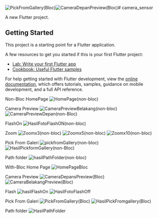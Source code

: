 ![PickFromGallery(Bloc)](https://github.com/user-attachments/assets/ea873b34-1b79-4f2a-9677-9666de464ff8)![CameraDepanPreview(Bloc)](https://github.com/user-attachments/assets/7360fe42-fa7a-4cf0-ba1e-625c705a8155)# camera_sensor

A new Flutter project.

## Getting Started

This project is a starting point for a Flutter application.

A few resources to get you started if this is your first Flutter project:

- [Lab: Write your first Flutter app](https://docs.flutter.dev/get-started/codelab)
- [Cookbook: Useful Flutter samples](https://docs.flutter.dev/cookbook)

For help getting started with Flutter development, view the
[online documentation](https://docs.flutter.dev/), which offers tutorials,
samples, guidance on mobile development, and a full API reference.


Non-Bloc
HomePage
![HomePage(non-bloc)](https://github.com/user-attachments/assets/754076db-9a79-446e-9b02-1830f8548706)

Camera Preview
![CameraPreviewBelakang(non-bloc)](https://github.com/user-attachments/assets/2997bbdf-c217-48e0-b9e8-a2767bbc5a14)
![CameraPreviewDepan(non-Bloc)](https://github.com/user-attachments/assets/a33a7665-f49c-469a-af6e-5136de48cc04)

FlashOn
![HasilFotoFlashON(non-bloc)](https://github.com/user-attachments/assets/47413604-ceb1-4ab7-be8d-79634ef055ec)

Zoom
![Zoomx3(non-bloc)](https://github.com/user-attachments/assets/eee405e8-1d89-49a0-af35-cc6dca9df45b)
![Zoomx5(non-bloc)](https://github.com/user-attachments/assets/9588cac6-799b-42ae-b678-468c3d26a881)
![Zoomx10(non-bloc)](https://github.com/user-attachments/assets/b8232b35-baec-4c15-a235-963a3b16ed30)

Pick From Galeri
![pickfromGallery(non-bloc)](https://github.com/user-attachments/assets/e073c46f-6fe7-400e-86ee-f5b1102cf152)
![HasilPickformGallery(non-Bloc)](https://github.com/user-attachments/assets/38f0b12b-94c9-4f02-ac4a-e4b4d81d6811)

Path folder
![hasilPathFolder(non-bloc)](https://github.com/user-attachments/assets/b018ba34-3c84-41b9-b343-9292ace85de0)


With-Bloc
Home Page
![HomePageBloc](https://github.com/user-attachments/assets/5ca9b409-c97e-437b-951e-cc8deccf11eb)

Camera Preview
![CameraDepansPreview(Bloc)](https://github.com/user-attachments/assets/863837b6-af0b-4a6a-aabb-b5baef083d75)
![CameraBelakangPreview(Bloc)](https://github.com/user-attachments/assets/5d2f8578-7ed5-4dcc-94ea-795bf4daae8c)

Flash
![hasilFlashOn](https://github.com/user-attachments/assets/b82b09ff-b2b3-4579-ac4f-a96e1fa26f4f)
![HasilFotoFlashOff](https://github.com/user-attachments/assets/1ac70343-8bab-470a-9f73-3692ad47324d)

Pick From Galeri
![PickFromGallery(Bloc)](https://github.com/user-attachments/assets/4cc6ccaa-5327-4e6c-863f-5413cad52341)
![HasilPickFromgallery(Bloc)](https://github.com/user-attachments/assets/785bcd10-6a2a-4e97-a214-2a8d39d5a3cb)

Path folder
![HasilPathFolder](https://github.com/user-attachments/assets/461ff16a-6887-4376-9c8a-ac6c7db895cb)
